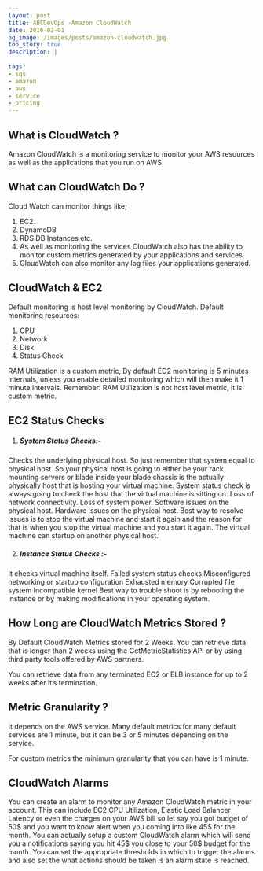 ```yaml
---
layout: post
title: ABCDevOps -Amazon CloudWatch
date: 2016-02-01
og_image: /images/posts/amazon-cloudwatch.jpg
top_story: true
description: |
  
tags:
- sqs
- amazon
- aws
- service
- pricing
---
```


## What is CloudWatch ?

Amazon CloudWatch is a monitoring service to monitor your AWS resources as well as the applications that you run on AWS.

What can CloudWatch Do ?
---
Cloud Watch can monitor things like;
  1. EC2.
  2. DynamoDB
  3. RDS DB Instances etc.
  4. As well as monitoring the services CloudWatch also has the ability to monitor custom metrics generated by your applications and services.
  5. CloudWatch can also monitor any log files your applications generated.

CloudWatch & EC2
---
Default monitoring is host level monitoring by CloudWatch.
Default monitoring resources:

1. CPU
2. Network
3. Disk
4. Status Check  

RAM Utilization is a custom metric, By default EC2 monitoring is 5 minutes internals, unless you enable detailed monitoring which will then make it 1 minute intervals. Remember: RAM Utilization is not host level metric, it is custom metric.

EC2 Status Checks
---
  1. ##### System Status Checks:-
  Checks the underlying physical host. So just remember that system equal to physical host. So your physical host is going to either be your rack mounting servers or blade inside your blade chassis is the actually physically host that is hosting your virtual machine. System status check is always going to check the host that the virtual machine is sitting on.
  <span>Loss of network connectivity.</span> 
  <span>Loss of system power.</span>
  <span> Software issues on the physical host.</span>
  <span> Hardware issues on the physical host.</span>
  <span>Best way to resolve issues is to stop the virtual machine and start it again and the reason for that is when you stop the virtual machine and you start it again. The virtual       machine can startup on another physical host.</span>


  2. ##### Instance Status Checks :-
  It checks virtual machine itself.
    <span>Failed system status checks</span>
    <span>Misconfigured networking or startup configuration</span>
    <span>Exhausted memory</span>
    <span>Corrupted file system</span>
    <span>Incompatible kernel</span>
    <span>Best way to trouble shoot is by rebooting the instance or by making modifications in your operating system.</span>

## How Long are CloudWatch Metrics Stored ?
  By Default CloudWatch Metrics stored for 2 Weeks. You can retrieve data that is longer than 2 weeks using the GetMetricStatistics API or by using third party tools offered by AWS partners.

  You can retrieve data from any terminated EC2 or ELB instance for up to 2 weeks after it’s termination.

## Metric Granularity ?
It depends on the AWS service. Many default metrics for many default services are 1 minute, but it can be 3 or 5 minutes depending on the service.

For custom metrics the minimum granularity that you can have is 1 minute.

## CloudWatch Alarms

You can create an alarm to monitor any Amazon CloudWatch metric in your account. This can include EC2 CPU Utilization, Elastic Load Balancer Latency or even the charges on your AWS bill so let say you got budget of 50$ and you want to know alert when you coming into like 45$ for the month. You can actually setup a custom CloudWatch alarm which will send you a notifications saying you hit 45$ you close to your 50$ budget for the month. You can set the appropriate thresholds in which to trigger the alarms and also set the what actions should be taken is an alarm state is reached.






